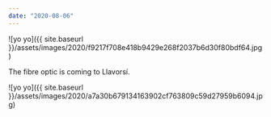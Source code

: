```yaml
---
date: "2020-08-06"
---
```


![yo yo]({{ site.baseurl }}/assets/images/2020/f9217f708e418b9429e268f2037b6d30f80bdf64.jpg)

The fibre optic is coming to Llavorsí.

![yo yo]({{ site.baseurl }}/assets/images/2020/a7a30b679134163902cf763809c59d27959b6094.jpg)
